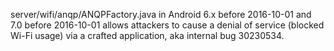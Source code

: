 server/wifi/anqp/ANQPFactory.java in Android 6.x before 2016-10-01 and 7.0 before 2016-10-01 allows attackers to cause a denial of service (blocked Wi-Fi usage) via a crafted application, aka internal bug 30230534.